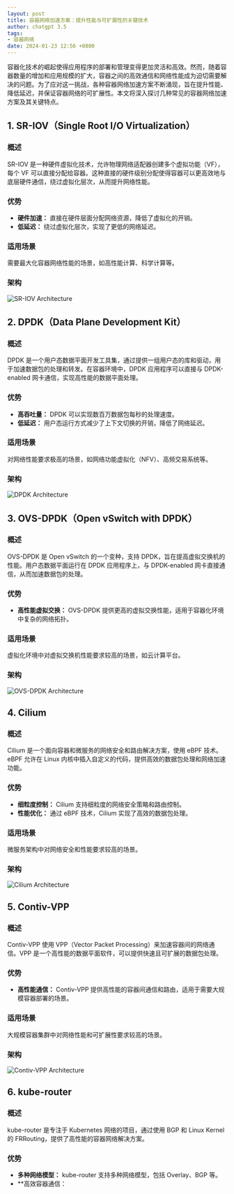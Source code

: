 ```yaml
---
layout: post
title: 容器网络加速方案：提升性能与可扩展性的关键技术
author: chatgpt 3.5
tags:
- 容器网络
date: 2024-01-23 12:56 +0800
---
```

容器化技术的崛起使得应用程序的部署和管理变得更加灵活和高效。然而，随着容器数量的增加和应用规模的扩大，容器之间的高效通信和网络性能成为迫切需要解决的问题。为了应对这一挑战，各种容器网络加速方案不断涌现，旨在提升性能、降低延迟，并保证容器网络的可扩展性。本文将深入探讨几种常见的容器网络加速方案及其关键特点。

## 1. SR-IOV（Single Root I/O Virtualization）

### 概述
SR-IOV 是一种硬件虚拟化技术，允许物理网络适配器创建多个虚拟功能（VF），每个 VF 可以直接分配给容器。这种直接的硬件级别分配使得容器可以更高效地与底层硬件通信，绕过虚拟化层次，从而提升网络性能。

### 优势
- **硬件加速：** 直接在硬件层面分配网络资源，降低了虚拟化的开销。
- **低延迟：** 绕过虚拟化层次，实现了更低的网络延迟。

### 适用场景
需要最大化容器网络性能的场景，如高性能计算、科学计算等。

### 架构
![SR-IOV Architecture](image/sriov_architecture.png)

## 2. DPDK（Data Plane Development Kit）

### 概述
DPDK 是一个用户态数据平面开发工具集，通过提供一组用户态的库和驱动，用于加速数据包的处理和转发。在容器环境中，DPDK 应用程序可以直接与 DPDK-enabled 网卡通信，实现高性能的数据平面处理。

### 优势
- **高吞吐量：** DPDK 可以实现数百万数据包每秒的处理速度。
- **低延迟：** 用户态运行方式减少了上下文切换的开销，降低了网络延迟。

### 适用场景
对网络性能要求极高的场景，如网络功能虚拟化（NFV）、高频交易系统等。

### 架构
![DPDK Architecture](image/dpdk_architecture.png)

## 3. OVS-DPDK（Open vSwitch with DPDK）

### 概述
OVS-DPDK 是 Open vSwitch 的一个变种，支持 DPDK，旨在提高虚拟交换机的性能。用户态数据平面运行在 DPDK 应用程序上，与 DPDK-enabled 网卡直接通信，从而加速数据包的处理。

### 优势
- **高性能虚拟交换：** OVS-DPDK 提供更高的虚拟交换性能，适用于容器化环境中复杂的网络拓扑。

### 适用场景
虚拟化环境中对虚拟交换机性能要求较高的场景，如云计算平台。

### 架构
![OVS-DPDK Architecture](image/ovs_dpdk_architecture.png)

## 4. Cilium

### 概述
Cilium 是一个面向容器和微服务的网络安全和路由解决方案，使用 eBPF 技术。eBPF 允许在 Linux 内核中插入自定义的代码，提供高效的数据包处理和网络加速功能。

### 优势
- **细粒度控制：** Cilium 支持细粒度的网络安全策略和路由控制。
- **性能优化：** 通过 eBPF 技术，Cilium 实现了高效的数据包处理。

### 适用场景
微服务架构中对网络安全和性能要求较高的场景。

### 架构
![Cilium Architecture](image/cilium_architecture.png)

## 5. Contiv-VPP

### 概述
Contiv-VPP 使用 VPP（Vector Packet Processing）来加速容器间的网络通信。VPP 是一个高性能的数据平面软件，可以提供快速且可扩展的数据包处理。

### 优势
- **高性能通信：** Contiv-VPP 提供高性能的容器间通信和路由，适用于需要大规模容器部署的场景。

### 适用场景
大规模容器集群中对网络性能和可扩展性要求较高的场景。

### 架构
![Contiv-VPP Architecture](image/contiv_vpp_architecture.png)

## 6. kube-router

### 概述
kube-router 是专注于 Kubernetes 网络的项目，通过使用 BGP 和 Linux Kernel 的 FRRouting，提供了高性能的容器网络解决方案。

### 优势
- **多种网络模型：** kube-router 支持多种网络模型，包括 Overlay、BGP 等。
- **高效容器通信：
